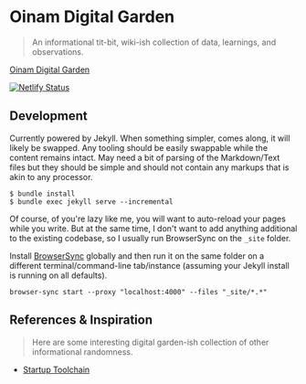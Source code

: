 # Oinam Digital Garden

> An informational tit-bit, wiki-ish collection of data, learnings, and observations.

[Oinam Digital Garden](https://oinam.fyi/)

[![Netlify Status](https://api.netlify.com/api/v1/badges/21c27b58-d94c-419d-ad04-bcaea2f5465d/deploy-status)](https://app.netlify.com/sites/oinam-fyi/deploys)

## Development

Currently powered by Jekyll. When something simpler, comes along, it will likely be swapped. Any tooling should be easily swappable while the content remains intact. May need a bit of parsing of the Markdown/Text files but they should be simple and should not contain any markups that is akin to any processor.

```
$ bundle install
$ bundle exec jekyll serve --incremental
```

Of course, of you're lazy like me, you will want to auto-reload your pages while you write. But at the same time, I don't want to add anything additional to the existing codebase, so I usually run BrowserSync on the `_site` folder.

Install [BrowserSync](https://www.browsersync.io) globally and then run it on the same folder on a different terminal/command-line tab/instance (assuming your Jekyll install is running on all defaults).

`browser-sync start --proxy "localhost:4000" --files "_site/*.*"`

## References & Inspiration

> Here are some interesting digital garden-ish collection of other informational randomness.

- [Startup Toolchain](https://startuptoolchain.com)
